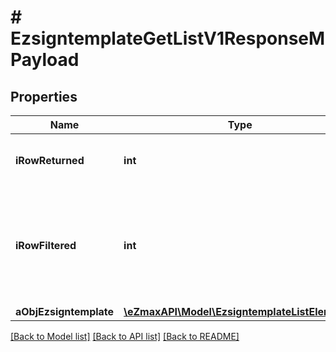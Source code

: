 # # EzsigntemplateGetListV1ResponseMPayload

## Properties

Name | Type | Description | Notes
------------ | ------------- | ------------- | -------------
**iRowReturned** | **int** | The number of rows returned |
**iRowFiltered** | **int** | The number of rows matching your filters (if any) or the total number of rows |
**aObjEzsigntemplate** | [**\eZmaxAPI\Model\EzsigntemplateListElement[]**](EzsigntemplateListElement.md) |  |

[[Back to Model list]](../../README.md#models) [[Back to API list]](../../README.md#endpoints) [[Back to README]](../../README.md)
